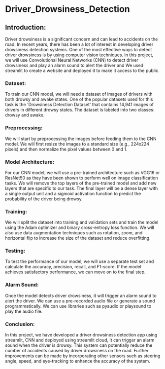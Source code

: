 # Driver_Drowsiness_Detection
## Introduction:
Driver drowsiness is a significant concern and can lead to accidents on the road. In recent years, there has been a lot of interest in developing driver drowsiness detection systems. One of the most effective ways to detect driver drowsiness is by using computer vision techniques. In this project, we will use Convolutional Neural Networks (CNN) to detect driver drowsiness and play an alarm sound to alert the driver and We used streamlit to create a website and deployed it to make it access to the public.

### Dataset:
To train our CNN model, we will need a dataset of images of drivers with both drowsy and awake states. One of the popular datasets used for this task is the 'Drowsiness Detection Dataset' that contains 14,941 images of drivers in different drowsy states. The dataset is labeled into two classes: drowsy and awake.

### Preprocessing:
We will start by preprocessing the images before feeding them to the CNN model. We will first resize the images to a standard size (e.g., 224x224 pixels) and then normalize the pixel values between 0 and 1.

### Model Architecture:
For our CNN model, we will use a pre-trained architecture such as VGG16 or ResNet50 as they have been shown to perform well on image classification tasks. We will remove the top layers of the pre-trained model and add new layers that are specific to our task. The final layer will be a dense layer with a single output unit and a sigmoid activation function to predict the probability of the driver being drowsy.

### Training:
We will split the dataset into training and validation sets and train the model using the Adam optimizer and binary cross-entropy loss function. We will also use data augmentation techniques such as rotation, zoom, and horizontal flip to increase the size of the dataset and reduce overfitting.

### Testing:
To test the performance of our model, we will use a separate test set and calculate the accuracy, precision, recall, and F1-score. If the model achieves satisfactory performance, we can move on to the final step.

### Alarm Sound:
Once the model detects driver drowsiness, it will trigger an alarm sound to alert the driver. We can use a pre-recorded audio file or generate a sound programmatically. We can use libraries such as pyaudio or playsound to play the audio file.

### Conclusion:
In this project, we have developed a driver drowsiness detection app using streamlit, CNN and deployed using streamlit cloud, It can trigger an alarm sound when the driver is drowsy. This system can potentially reduce the number of accidents caused by driver drowsiness on the road. Further improvements can be made by incorporating other sensors such as steering angle, speed, and eye-tracking to enhance the accuracy of the system.
